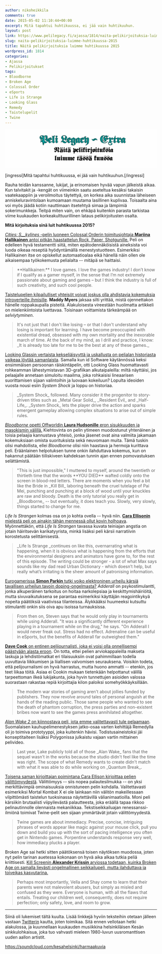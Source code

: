 ```yaml
---
author: nikoheikkila
comments: true
date: 2015-05-02 11:10:44+00:00
excerpt: Mitä tapahtui huhtikuussa, ei jää vain huhtikuuhun.
layout: post
link: https://www.pelilegacy.fi/ajassa/1814/naita-pelikirjoituksia-luimme-huhtikuussa-2015
slug: naita-pelikirjoituksia-luimme-huhtikuussa-2015
title: Näitä pelikirjoituksia luimme huhtikuussa 2015
wordpress_id: 1814
categories:
- Ajassa
- Pelikirjoitukset
tags:
- Bloodborne
- Broken Age
- Colossal Order
- eSports
- Life is Strange
- Looking Glass
- Remedy
- Taistelupelit
- Twine
---
```


[![Näitä pelikirjoituksia luimme tässä kuussa](/uploads/2015/02/pelikirjoitukset.png)](/uploads/2015/02/pelikirjoitukset.png)

[ingressi]Mitä tapahtui huhtikuussa, ei jää vain huhtikuuhun.[/ingressi]

Rauha teidän kanssanne, lukijat, ja erinomaisen hyvää vapun jälkeistä aikaa. Kun talvitakit ja -kengät on viimeinkin saatu aseteltua kesäksi takaisin vaatekaappiin ja veroilmoitus täytettyä, on korkea aika suunnistaa läheiseen anniskeluravintolaan kumoamaan muutama lasillinen kuplivaa. Toisaalta aina voi myös jäädä kotiin nauttimaan itsetehtyä simaa ja lämpimiä sokerimunkkeja. Teitpä miten vain, on ehkäpä kuitenkin parasta tarkistaa viime kuukauden korkeakulttuurillinen lataus pelikirjoitusten osalta.

**Mitä kirjoituksia sinä luit huhtikuussa 2015?**

[_Cities: S__kylines_ -pelin luoneen Colossal Orderin toimitusjohtaja **Mariina Hallikainen** antoi pitkän haastattelun Rock, Paper, Shotgunille.](http://www.rockpapershotgun.com/2015/04/03/mods-maxis-and-forward-motion-cities-skylines-interview/) Peli on edelleen hyvä testamentti siitä, miten epätodennäköisistä aineksista voi luoda oikeaa reseptiä hyödyntämällä menestystuotteen. Esimerkiksi Hallikainen itse on opiskellut automaatioalaa eikä hänellä näin ollen ole aikaisempaa työkokemusta pelialalta -- mitäpä se haittaisi.



<blockquote>**Hallikainen:** I love games. I love the games industry! I don’t know if I qualify as a gamer myself, in the sense that I’m not extremely passionate about gaming and games – but I think the industry is full of such creativity, and such cool people.</blockquote>



[Taistelupelien kilpailulliset yhteisöt voivat joskus olla ahdistavia kokemuksia introverteille ihmisille](http://boingboing.net/2015/03/31/the-existential-dread-of-fight.html). **Maddy Myers** jaksaa silti yrittää, mistä ojennettakon hänelle roppakaupalla pisteitä. Alakuloisesta vireestään huolimatta artikkeli on mielenkiintoista luettavaa. Toisinaan voittamista tärkeämpää on _selviytyminen_.



<blockquote>It's not just that I don't like losing – or that I don't understand why losing is important for learning. I have become preoccupied with existential dread, obsessed with my own mortality and the inexorable march of time. At the back of my mind, as I drill and practice, I know: _It is already too late for me to be the best at any of these games._</blockquote>



[Looking Glassin vertaista kekseliäisyyttä ja uskallusta on pelialan historiasta vaikeaa löytää samanlaista](http://www.polygon.com/2015/4/6/8285529/looking-glass-history). Samalla kun id Software käytännössä keksi ensimmäisen persoonan räiskintäpelin, otti Looking Glass huomattavasti rohkeamman lähestymistavan 3D-grafiikan alkutaipaleilla: miltä näyttäisi, jos pelaajalle annetaan simuloitu maailma, joka rohkaisisi lineaarisen suorittamisen sijaan valintoihin ja luovaan kokeiluun? Lopulta ideoiden vuosta nousi esiin _System Shock_ ja loppu on historiaa.



<blockquote>_System Shock_ followed. Many consider it the progenitor to story-driven titles such as _Metal Gear Solid_, _Resident Evil_ and _Half-Life_. _System Shock_ lets the player drive the action and sparks emergent gameplay allowing complex situations to arise out of simple rules.</blockquote>



[_Bloodborne_ opetti Offworldin **Laura Hudsonille** eron sisukkuuden ja masokismin välillä.](http://boingboing.net/2015/04/10/bloodborne.html) Kiehtovinta on pelin ytimeen muodostunut yhtenäinen ja toisia pelaajia kannustava yhteisö, jonka jäsenet ovat aina valmiita jakamaan kokemuksiaan omista suorituksista sekä neuvomaan muita. Tämä tuskin olisi mahdollista, ellei _Bloodborne_ olisi niin haastava ja hermoja kurittava peli. Eräänlainen helpotuksen tunne onkin ilahduttava kokemus, kun on hakannut päätään tiiliskiveen kahdeksan tunnin ajan ennen pomovastuksen selättämistä.



<blockquote>"This is just impossible," I muttered to myself, around the twentieth or thirtieth time that the words **YOU DIED** wafted coldly onto the screen in blood-red letters. There are moments when you feel a bit like the Bride in _Kill Bill_ laboring beneath the cruel tutelage of Pai Mei, punching and punching at a block of wood until your knuckles are raw and bloody. Death is the only tutorial you really get in _Bloodborne_ -- but eventually, it does teach you. Slowly, very slowly, things started to change for me.</blockquote>



_Life Is Strangen_ kolmas osa on jo kohta ovella -- hyvä niin. [**Cara Ellisonin** mielestä peli on ainakin tähän mennessä ollut kovin holhoava](http://kotaku.com/life-is-strange-is-really-patronising-1697195437). Myönnettäkön, että _Life Is Strangen_ tavassa kuvata teiniajan angstia on jotain häiritsevän karikatyyrista, minkä lisäksi peli kärsii narratiivin korostetusta selittämisestä.



<blockquote>_Life Is Strange _continues on like this, overnarrating what is happening, when it is obvious what is happening from the efforts that the environmental designers and animators have gone to, for the rest of this episode. The writing could be stronger - a lot of what Max says sounds like my dad read Urban Dictionary - which doesn’t help, but really what’s irritating is the sheer amount of patronising information.</blockquote>



[Eurogamerissa **Simon Parkin** tutki voiko elektroninen urheilu kärsiä tavallisen urheilun tavoin doping-ongelmasta?](http://www.eurogamer.net/articles/2015-04-08-winners-might-use-drugs) _Adderall_ on psykostimulantti, jonka alkuperäinen tarkoitus on hoitaa narkolepsiaa ja keskittymishäiriöitä, mutta sivuvaikutuksena se parantaa esimerkiksi käyttäjän reagointikykyä nopeita päätöksiä vaativissa tilanteissa. Älykkääksi huumeeksi kutsuttu stimulantti onkin siis oiva apu isoissa turnauksissa.



<blockquote>From then on, Steven says that he would only play in tournaments while using Adderall. "It was a significantly different experience playing in a tournament while on the drug," he says. "On Adderall I would never freak out. Stress had no effect. Adrenaline can be useful in eSports, but the benefits of Adderall far outweighed them."</blockquote>



[**Dave Cook** on entinen pelijournalisti, joka ei voisi olla onnellisempi päästyään alasta eroon](http://www.vice.com/en_uk/read/how-modern-games-coverage-has-reduced-critics-to-human-punching-bags-224). On totta, ettei pelien arviokappaleilla makseta laskuja ja lehdistömatkat eri tilaisuuksiin ovat pahimmillaan todella uuvuttavia liikkumisen ja liiallisen valvomisen seurauksena. Voisikin todeta, että pelijournalismi on hyvä harrastus, mutta huono ammatti -- etenkin, jos teet liikaa töitä. Asiaa ei Cookin mukaan tietenkään helpottanut välillä tarpeettoman ilkeä lukijakunta, joka hyvin tunnettujen asioiden valossa suorastaan rakastaa repiä kirjoittajia kilon paloiksi somehyökkäyksillään.



<blockquote>The modern war stories of gaming aren't about jollies funded by publishers. They now revolve around tales of personal anguish at the hands of the reading public. Those same people who wanted to see the death of phantom corruption, the press parties and non-existent bribes now want to see the games press annihilated altogether.</blockquote>



[_Alan Wake 2_ on kiinnostava peli, jota emme valitettavasti tule pelaamaan](http://www.polygon.com/features/2015/4/20/8450329/alan-wake-2-prototype-video-interview). Suomalaisen kauhupelimenestyksen jatko-osaa varten kehittäjä Remedylla oli jo toimiva prototyyppi, joka kuitenkin hävisi. Todistusaineistoksi jäi konseptitaiteen lisäksi Polygonissa julkaistu vajaan vartin mittainen pelivideo.



<blockquote>Last year, Lake publicly told all of those _Alan Wake_ fans that the sequel wasn't in the works because the studio didn't feel like the time was right. The scope of what Remedy wants to create didn't match with what it was able to do while working on _Quantum Break_.</blockquote>



[Toisena saman kirjoittajan poimintana Cara Ellison kirjoittaa pelien välittömyydestä](http://arecklessdisregard.tumblr.com/post/117233680989/immediacy). Välittömyys -- siis nopea palautesilmukka -- on yksi merkittävimpiä ominaisuuksia onnistuneen pelin kohdalla. Valitettavasti esimerkiksi Mortal Kombat X ei ole lainkaan niin välitön makeillessaan vilpittömästi taistelun tuoksinassa näytettävillä välianimaatioilla. Moni peli kärsiikin brutaalisti viipyilevästä palautteesta, joka eräällä tapaa rikkoo pelinautinnolle olennaista mekaniikkaa. Tekstiseikkailuajan renessanssi-ilmiönä toimivat Twine-pelit sen sijaan ymmärtävät jotain välittömyydestä.



<blockquote>Twine games are about immediacy. Precise, concise, intriguing phrases of words appear like magic against your mouse click, pull you down and build you up with the sort of pacing intelligence you often get in Nintendo games. Porpentine understands response very well, how immediacy plucks a player.</blockquote>



Broken Age sai hetki sitten päätöksensä toisen näytöksen muodossa, joten nyt pelin tarinan auetessa kokonaan on hyvä aika alkaa tutkia peliä kriittisesti. [Kill Screenin **Alexander Krissin** arviossa todetaan, kuinka Broken Age on samalla lievästi ongelmallinen seikkailupeli, mutta ilahduttava ja toiveikas kasvutarina.](http://killscreendaily.com/articles/broken-age-and-adventure-growing/)



<blockquote>Perhaps most importantly, Vella and Shay come to learn that their parents were not malevolent abusers, but simply as misled and confused as they were. Everyone is human, with all the flaws that entails. Treating our children well, consequently, does not require perfection; only safety, love, and room to grow.</blockquote>





* * *



Siinä oli lukemiset tältä kuulta. Lisää linkkejä hyviin teksteihin otetaan jälleen vastaan [Twitterin](https://twitter.com/pelilegacy) kautta, joten toimikaa. Sitä ennen vellotaan hetki alakulossa, ja kuunnellaan kuukauden musiikkina helsinkiläisen Kesän sinkkulohkaisua, joka tuo vahvasti mieleen 1980-luvun uusromanttisen uuden aallon artistit.

https://soundcloud.com/kesahelsinki/harmaakuvia
